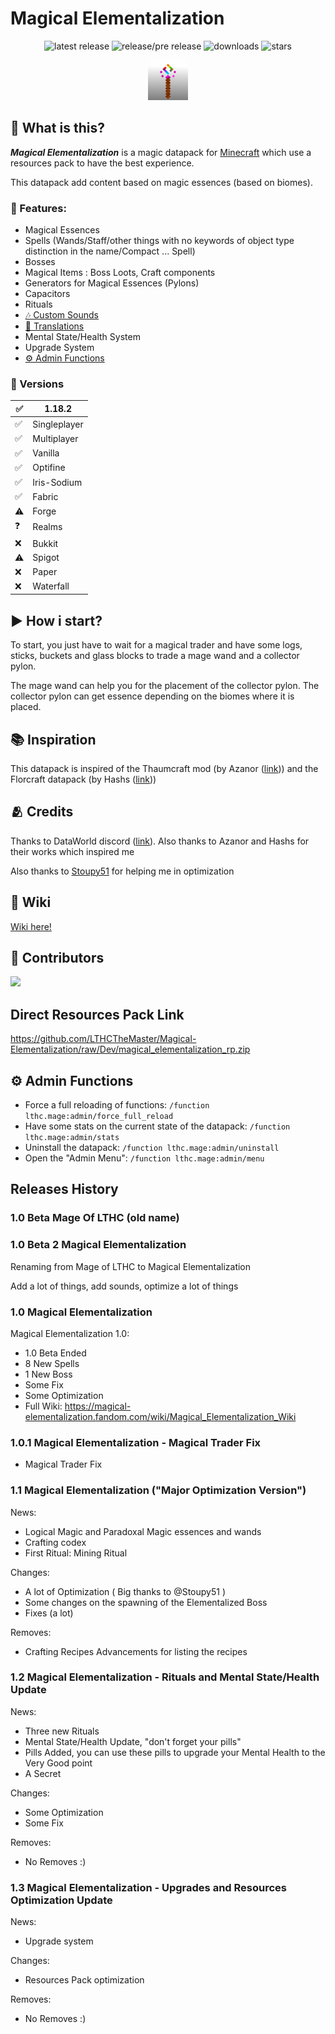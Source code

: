 # Magical Elementalization

<div align="center">

![latest release](https://img.shields.io/github/v/release/LTHCTheMaster/Magical-Elementalization?color=green&label=Latest%20Release) ![release/pre release](https://img.shields.io/github/v/release/LTHCTheMaster/Magical-Elementalization?include_prereleases&color=darkred&label=Current%20Release%20or%20Pre%20Release) ![downloads](https://img.shields.io/github/downloads/LTHCTheMaster/Magical-Elementalization/total?color=cyan) ![stars](https://img.shields.io/github/stars/LTHCTheMaster/Magical-Elementalization?color=gold)

<img src="./pack.png" width="64px"></img>
 
</div>

## 🤔 What is this?

***Magical Elementalization*** is a magic datapack for <u>Minecraft</u> which use a resources pack to have the best experience.

This datapack add content based on magic essences (based on biomes).

### 📜 Features:

- Magical Essences
- Spells (Wands/Staff/other things with no keywords of object type distinction in the name/Compact ... Spell)
- Bosses
- Magical Items : Boss Loots, Craft components
- Generators for Magical Essences (Pylons)
- Capacitors
- Rituals
- <a href="./Resourcespack/assets/lthc.mage/sounds">🎶 Custom Sounds</a>
- <a href="./Resourcespack/assets/minecraft/lang">📒 Translations</a>
- Mental State/Health System
- Upgrade System
- <a href="#admin">⚙️ Admin Functions</a>

### 💽 Versions
| ✅   | 1.18.2 |
| --- | --------------- |
| ✅   | Singleplayer    |
| ✅   | Multiplayer     |
| ✅   | Vanilla         |
| ✅   | Optifine        |
| ✅   | Iris-Sodium     |
| ✅   | Fabric          |
| ⚠   | Forge           |
| ❓   | Realms          |
| ❌   | Bukkit          |
| ⚠   | Spigot          |
| ❌   | Paper           |
| ❌   | Waterfall       |

## ▶️ How i start?

To start, you just have to wait for a magical trader and have some logs, sticks, buckets and glass blocks to trade a mage wand and a collector pylon.

The mage wand can help you for the placement of the collector pylon. The collector pylon can get essence depending on the biomes where it is placed.

## 📚 Inspiration

This datapack is inspired of the Thaumcraft mod (by Azanor (<a href="https://www.google.com/url?sa=t&rct=j&q=&esrc=s&source=web&cd=&cad=rja&uact=8&ved=2ahUKEwimg87jlZX1AhVKAWMBHUozDXYQFnoECAMQAQ&url=https%3A%2F%2Fwww.curseforge.com%2Fminecraft%2Fmc-mods%2Fthaumcraft&usg=AOvVaw2-QWITRw7wyGFE65JAPCmV">link</a>)) and the Florcraft datapack (by Hashs (<a href="https://www.planetminecraft.com/data-pack/florcraft-magical-essence-wizardry/">link</a>))

## 🫂 Credits

Thanks to DataWorld discord (<a href="https://discord.me/dataworld">link</a>). Also thanks to Azanor and Hashs for their works which inspired me

Also thanks to <a href="https://github.com/Stoupy51">Stoupy51</a> for helping me in optimization

## 📖 Wiki

<a href="https://magical-elementalization.fandom.com/wiki/Magical_Elementalization_Wiki">Wiki here!</a>

## 🤝 Contributors

<a href = "https://github.com/LTHCTheMaster/Magical-Elementalization/graphs/contributors">
  <img src = "https://contrib.rocks/image?repo=LTHCTheMaster/Magical-Elementalization"/>
</a>

## Direct Resources Pack Link

<a href="https://github.com/LTHCTheMaster/Magical-Elementalization/raw/Dev/magical_elementalization_rp.zip">https://github.com/LTHCTheMaster/Magical-Elementalization/raw/Dev/magical_elementalization_rp.zip</a>

<div id="admin">

## ⚙️ Admin Functions

- Force a full reloading of functions: ``/function lthc.mage:admin/force_full_reload``
- Have some stats on the current state of the datapack: ``/function lthc.mage:admin/stats``
- Uninstall the datapack: ``/function lthc.mage:admin/uninstall``
- Open the "Admin Menu": ``/function lthc.mage:admin/menu``

</div>

## Releases History

### 1.0 Beta **Mage Of LTHC** (old name)

### 1.0 Beta 2 **Magical Elementalization**

Renaming from Mage of LTHC to Magical Elementalization

Add a lot of things, add sounds, optimize a lot of things

### 1.0 Magical Elementalization

Magical Elementalization 1.0:
- 1.0 Beta Ended
- 8 New Spells
- 1 New Boss
- Some Fix
- Some Optimization
- Full Wiki: https://magical-elementalization.fandom.com/wiki/Magical_Elementalization_Wiki

### 1.0.1 Magical Elementalization - Magical Trader Fix

- Magical Trader Fix

### 1.1 Magical Elementalization ("Major Optimization Version")

News:
- Logical Magic and Paradoxal Magic essences and wands
- Crafting codex
- First Ritual: Mining Ritual

Changes:
- A lot of Optimization ( Big thanks to @Stoupy51 )
- Some changes on the spawning of the Elementalized Boss
- Fixes (a lot)

Removes:
- Crafting Recipes Advancements for listing the recipes

### 1.2 Magical Elementalization - Rituals and Mental State/Health Update

News:
- Three new Rituals
- Mental State/Health Update, "don't forget your pills"
- Pills Added, you can use these pills to upgrade your Mental Health to the Very Good point
- A Secret

Changes:
- Some Optimization
- Some Fix

Removes:
- No Removes :)

### 1.3 Magical Elementalization - Upgrades and Resources Optimization Update

News:
- Upgrade system

Changes:
- Resources Pack optimization

Removes:
- No Removes :)
